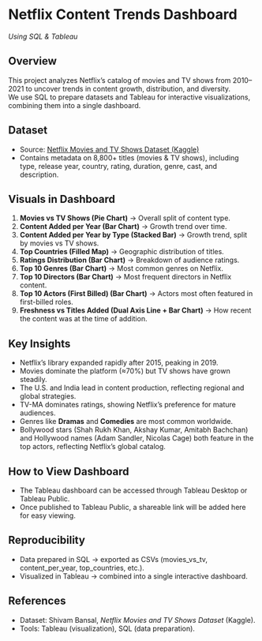 # Netflix Content Trends Dashboard  
*Using SQL & Tableau*  

## Overview  
This project analyzes Netflix’s catalog of movies and TV shows from 2010–2021 to uncover trends in content growth, distribution, and diversity.  
We use SQL to prepare datasets and Tableau for interactive visualizations, combining them into a single dashboard.  

## Dataset  
- Source: [Netflix Movies and TV Shows Dataset (Kaggle)](https://www.kaggle.com/shivamb/netflix-shows)  
- Contains metadata on 8,800+ titles (movies & TV shows), including type, release year, country, rating, duration, genre, cast, and description.  

## Visuals in Dashboard  
1. **Movies vs TV Shows (Pie Chart)** → Overall split of content type.  
2. **Content Added per Year (Bar Chart)** → Growth trend over time.  
3. **Content Added per Year by Type (Stacked Bar)** → Growth trend, split by movies vs TV shows.  
4. **Top Countries (Filled Map)** → Geographic distribution of titles.  
5. **Ratings Distribution (Bar Chart)** → Breakdown of audience ratings.  
6. **Top 10 Genres (Bar Chart)** → Most common genres on Netflix.  
7. **Top 10 Directors (Bar Chart)** → Most frequent directors in Netflix content.  
8. **Top 10 Actors (First Billed) (Bar Chart)** → Actors most often featured in first-billed roles.  
9. **Freshness vs Titles Added (Dual Axis Line + Bar Chart)** → How recent the content was at the time of addition.  

## Key Insights  
- Netflix’s library expanded rapidly after 2015, peaking in 2019.  
- Movies dominate the platform (≈70%) but TV shows have grown steadily.  
- The U.S. and India lead in content production, reflecting regional and global strategies.  
- TV-MA dominates ratings, showing Netflix’s preference for mature audiences.  
- Genres like **Dramas** and **Comedies** are most common worldwide.  
- Bollywood stars (Shah Rukh Khan, Akshay Kumar, Amitabh Bachchan) and Hollywood names (Adam Sandler, Nicolas Cage) both feature in the top actors, reflecting Netflix’s global catalog.  

## How to View Dashboard  
- The Tableau dashboard can be accessed through Tableau Desktop or Tableau Public.  
- Once published to Tableau Public, a shareable link will be added here for easy viewing.

## Reproducibility  
- Data prepared in SQL → exported as CSVs (movies_vs_tv, content_per_year, top_countries, etc.).  
- Visualized in Tableau → combined into a single interactive dashboard.  

## References  
- Dataset: Shivam Bansal, *Netflix Movies and TV Shows Dataset* (Kaggle).  
- Tools: Tableau (visualization), SQL (data preparation).  


